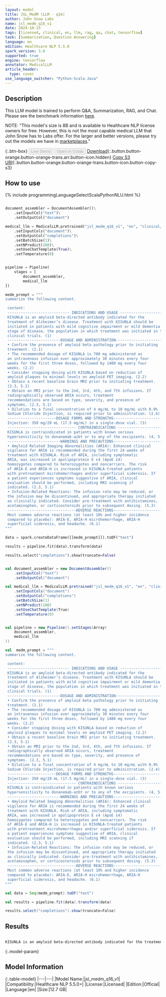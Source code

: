 ```yaml
---
layout: model
title: JSL_MedM (LLM - q16)
author: John Snow Labs
name: jsl_medm_q16_v1
date: 2024-10-15
tags: [licensed, clinical, en, llm, rag, qa, chat, tensorflow]
task: [Summarization, Question Answering]
language: en
edition: Healthcare NLP 5.5.0
spark_version: 3.0
supported: true
engine: tensorflow
annotator: MedicalLLM
article_header:
  type: cover
use_language_switcher: "Python-Scala-Java"
---
```


## Description

This LLM model is trained to perform Q&A, Summarization, RAG, and Chat.
Please see the benchmark information [here](https://nlp.johnsnowlabs.com/docs/en/benchmark-llm).

NOTE: "This model's size is 8B and is available to Healthcare NLP license owners for free. However, this is not the most capable medical LLM that John Snow has to Labs offer. For the larger and better versions, please try out the models we have in [marketplaces](https://aws.amazon.com/marketplace/pp/prodview-z4jqmczvwgtby)."

{:.btn-box}
<button class="button button-orange" disabled>Live Demo</button>
<button class="button button-orange" disabled>Open in Colab</button>
[Download](https://s3.amazonaws.com/auxdata.johnsnowlabs.com/clinical/models/jsl_medm_q16_v1_en_5.5.0_3.0_1729006099440.zip){:.button.button-orange.button-orange-trans.arr.button-icon.hidden}
[Copy S3 URI](s3://auxdata.johnsnowlabs.com/clinical/models/jsl_medm_q16_v1_en_5.5.0_3.0_1729006099440.zip){:.button.button-orange.button-orange-trans.button-icon.button-copy-s3}

## How to use



<div class="tabs-box" markdown="1">
{% include programmingLanguageSelectScalaPythonNLU.html %}
  
```python

document_assembler = DocumentAssembler()\
    .setInputCol("text")\
    .setOutputCol("document")

medical_llm = MedicalLLM.pretrained("jsl_medm_q16_v1", "en", "clinical/models")\
    .setInputCols("document")\
    .setOutputCol("completions")\
    .setBatchSize(1)\
    .setNPredict(100)\
    .setUseChatTemplate(True)\
    .setTemperature(0)


pipeline = Pipeline(
    stages = [
        document_assembler,
        medical_llm
])

medm_prompt = """
summarize the following content.

 content:
 ---------------------------- INDICATIONS AND USAGE ---------------------------
 KISUNLA is an amyloid beta-directed antibody indicated for the
 treatment of Alzheimer’s disease. Treatment with KISUNLA should be
 initiated in patients with mild cognitive impairment or mild dementia
 stage of disease, the population in which treatment was initiated in the
 clinical trials. (1)
 ------------------------DOSAGE AND ADMINISTRATION-----------------------
 • Confirm the presence of amyloid beta pathology prior to initiating
 treatment. (2.1)
 • The recommended dosage of KISUNLA is 700 mg administered as
 an intravenous infusion over approximately 30 minutes every four
 weeks for the first three doses, followed by 1400 mg every four
 weeks. (2.2)
 • Consider stopping dosing with KISUNLA based on reduction of
 amyloid plaques to minimal levels on amyloid PET imaging. (2.2)
 • Obtain a recent baseline brain MRI prior to initiating treatment.
 (2.3, 5.1)
 • Obtain an MRI prior to the 2nd, 3rd, 4th, and 7th infusions. If
 radiographically observed ARIA occurs, treatment
 recommendations are based on type, severity, and presence of
 symptoms. (2.3, 5.1)
 • Dilution to a final concentration of 4 mg/mL to 10 mg/mL with 0.9%
 Sodium Chloride Injection, is required prior to administration. (2.4)
 ----------------------DOSAGE FORMS AND STRENGTHS---------------------
 Injection: 350 mg/20 mL (17.5 mg/mL) in a single-dose vial. (3)
 ------------------------------- CONTRAINDICATIONS ------------------------------
 KISUNLA is contraindicated in patients with known serious
 hypersensitivity to donanemab-azbt or to any of the excipients. (4, 5.2)
 ------------------------WARNINGS AND PRECAUTIONS-----------------------
 • Amyloid Related Imaging Abnormalities (ARIA): Enhanced clinical
 vigilance for ARIA is recommended during the first 24 weeks of
 treatment with KISUNLA. Risk of ARIA, including symptomatic
 ARIA, was increased in apolipoprotein E ε4 (ApoE ε4)
 homozygotes compared to heterozygotes and noncarriers. The risk
 of ARIA-E and ARIA-H is increased in KISUNLA-treated patients
 with pretreatment microhemorrhages and/or superficial siderosis. If
 a patient experiences symptoms suggestive of ARIA, clinical
 evaluation should be performed, including MRI scanning if
 indicated. (2.3, 5.1)
 • Infusion-Related Reactions: The infusion rate may be reduced, or
 the infusion may be discontinued, and appropriate therapy initiated
 as clinically indicated. Consider pre-treatment with antihistamines,
 acetaminophen, or corticosteroids prior to subsequent dosing. (5.3)
 -------------------------------ADVERSE REACTIONS------------------------------
 Most common adverse reactions (at least 10% and higher incidence
 compared to placebo): ARIA-E, ARIA-H microhemorrhage, ARIA-H
 superficial siderosis, and headache. (6.1)
"""

data = spark.createDataFrame([[medm_prompt]]).toDF("text")

results = pipeline.fit(data).transform(data)

results.select("completions").show(truncate=False)

```
```scala

val document_assembler = new DocumentAssembler()
    .setInputCol("text")
    .setOutputCol("document")

val medical_llm = MedicalLLM.pretrained("jsl_medm_q16_v1", "en", "clinical/models")
    .setInputCols("document")
    .setOutputCol("completions")
    .setBatchSize(1)
    .setNPredict(100)
    .setUseChatTemplate(True)
    .setTemperature(0)


val pipeline = new Pipeline().setStages(Array(
    document_assembler,
    medical_llm
))

val  medm_prompt = """
summarize the following content.

 content:
 ---------------------------- INDICATIONS AND USAGE ---------------------------
 KISUNLA is an amyloid beta-directed antibody indicated for the
 treatment of Alzheimer’s disease. Treatment with KISUNLA should be
 initiated in patients with mild cognitive impairment or mild dementia
 stage of disease, the population in which treatment was initiated in the
 clinical trials. (1)
 ------------------------DOSAGE AND ADMINISTRATION-----------------------
 • Confirm the presence of amyloid beta pathology prior to initiating
 treatment. (2.1)
 • The recommended dosage of KISUNLA is 700 mg administered as
 an intravenous infusion over approximately 30 minutes every four
 weeks for the first three doses, followed by 1400 mg every four
 weeks. (2.2)
 • Consider stopping dosing with KISUNLA based on reduction of
 amyloid plaques to minimal levels on amyloid PET imaging. (2.2)
 • Obtain a recent baseline brain MRI prior to initiating treatment.
 (2.3, 5.1)
 • Obtain an MRI prior to the 2nd, 3rd, 4th, and 7th infusions. If
 radiographically observed ARIA occurs, treatment
 recommendations are based on type, severity, and presence of
 symptoms. (2.3, 5.1)
 • Dilution to a final concentration of 4 mg/mL to 10 mg/mL with 0.9%
 Sodium Chloride Injection, is required prior to administration. (2.4)
 ----------------------DOSAGE FORMS AND STRENGTHS---------------------
 Injection: 350 mg/20 mL (17.5 mg/mL) in a single-dose vial. (3)
 ------------------------------- CONTRAINDICATIONS ------------------------------
 KISUNLA is contraindicated in patients with known serious
 hypersensitivity to donanemab-azbt or to any of the excipients. (4, 5.2)
 ------------------------WARNINGS AND PRECAUTIONS-----------------------
 • Amyloid Related Imaging Abnormalities (ARIA): Enhanced clinical
 vigilance for ARIA is recommended during the first 24 weeks of
 treatment with KISUNLA. Risk of ARIA, including symptomatic
 ARIA, was increased in apolipoprotein E ε4 (ApoE ε4)
 homozygotes compared to heterozygotes and noncarriers. The risk
 of ARIA-E and ARIA-H is increased in KISUNLA-treated patients
 with pretreatment microhemorrhages and/or superficial siderosis. If
 a patient experiences symptoms suggestive of ARIA, clinical
 evaluation should be performed, including MRI scanning if
 indicated. (2.3, 5.1)
 • Infusion-Related Reactions: The infusion rate may be reduced, or
 the infusion may be discontinued, and appropriate therapy initiated
 as clinically indicated. Consider pre-treatment with antihistamines,
 acetaminophen, or corticosteroids prior to subsequent dosing. (5.3)
 -------------------------------ADVERSE REACTIONS------------------------------
 Most common adverse reactions (at least 10% and higher incidence
 compared to placebo): ARIA-E, ARIA-H microhemorrhage, ARIA-H
 superficial siderosis, and headache. (6.1)
"""

val data = Seq(medm_prompt).toDF("text")

val results = pipeline.fit(data).transform(data)

results.select("completions").show(truncate=False)

```
</div>

## Results

```bash

KISUNLA is an amyloid beta-directed antibody indicated for the treatment of Alzheimer's disease. It is recommended to initiate treatment in patients with mild cognitive impairment or mild dementia stage of disease. The recommended dosage is 700 mg administered as an intravenous infusion over approximately 30 minutes every four weeks for the first three doses, followed by 1400 mg every four weeks. Patients should have a recent baseline brain MRI prior to initiating treatment and obtain an MRI prior to the 2nd,

```

{:.model-param}
## Model Information

{:.table-model}
|---|---|
|Model Name:|jsl_medm_q16_v1|
|Compatibility:|Healthcare NLP 5.5.0+|
|License:|Licensed|
|Edition:|Official|
|Language:|en|
|Size:|12.7 GB|
